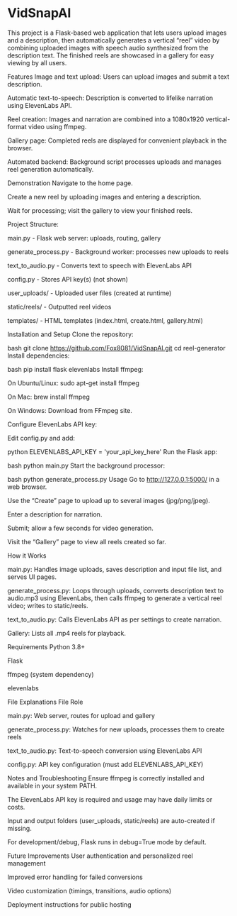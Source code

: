 # VidSnapAI
This project is a Flask-based web application that lets users upload images and a description, then automatically generates a vertical “reel” video by combining uploaded images with speech audio synthesized from the description text. The finished reels are showcased in a gallery for easy viewing by all users.

Features
Image and text upload: Users can upload images and submit a text description.

Automatic text-to-speech: Description is converted to lifelike narration using ElevenLabs API.

Reel creation: Images and narration are combined into a 1080x1920 vertical-format video using ffmpeg.

Gallery page: Completed reels are displayed for convenient playback in the browser.

Automated backend: Background script processes uploads and manages reel generation automatically.

Demonstration
Navigate to the home page.

Create a new reel by uploading images and entering a description.

Wait for processing; visit the gallery to view your finished reels.

Project Structure:

 main.py             -  Flask web server: uploads, routing, gallery
 
 generate_process.py -  Background worker: processes new uploads to reels
 
 text_to_audio.py    -  Converts text to speech with ElevenLabs API
 
 config.py           -  Stores API key(s) (not shown)
 
 user_uploads/       -  Uploaded user files (created at runtime)
 
 static/reels/       -  Outputted reel videos
 
 templates/          -  HTML templates (index.html, create.html, gallery.html)
 
Installation and Setup
Clone the repository:

bash
git clone https://github.com/Fox8081/VidSnapAI.git
cd reel-generator
Install dependencies:

bash
pip install flask elevenlabs
Install ffmpeg:

On Ubuntu/Linux: sudo apt-get install ffmpeg

On Mac: brew install ffmpeg

On Windows: Download from FFmpeg site.

Configure ElevenLabs API key:

Edit config.py and add:

python
ELEVENLABS_API_KEY = 'your_api_key_here'
Run the Flask app:

bash
python main.py
Start the background processor:

bash
python generate_process.py
Usage
Go to http://127.0.0.1:5000/ in a web browser.

Use the “Create” page to upload up to several images (jpg/png/jpeg).

Enter a description for narration.

Submit; allow a few seconds for video generation.

Visit the “Gallery” page to view all reels created so far.

How it Works

main.py: Handles image uploads, saves description and input file list, and serves UI pages.

generate_process.py: Loops through uploads, converts description text to audio.mp3 using ElevenLabs, then calls ffmpeg to generate a vertical reel video; writes to static/reels.

text_to_audio.py: Calls ElevenLabs API as per settings to create narration.

Gallery: Lists all .mp4 reels for playback.

Requirements
Python 3.8+

Flask

ffmpeg (system dependency)

elevenlabs

File Explanations
File	Role

main.py:	            Web server, routes for upload and gallery

generate_process.py:	Watches for new uploads, processes them to create reels

text_to_audio.py:	   Text-to-speech conversion using ElevenLabs API

config.py:	          API key configuration (must add ELEVENLABS_API_KEY)

Notes and Troubleshooting
Ensure ffmpeg is correctly installed and available in your system PATH.

The ElevenLabs API key is required and usage may have daily limits or costs.

Input and output folders (user_uploads, static/reels) are auto-created if missing.

For development/debug, Flask runs in debug=True mode by default.

Future Improvements
User authentication and personalized reel management

Improved error handling for failed conversions

Video customization (timings, transitions, audio options)

Deployment instructions for public hosting
